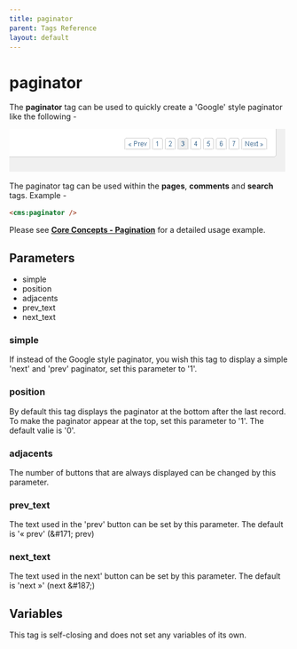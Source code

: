 ```yaml
---
title: paginator
parent: Tags Reference
layout: default
---
```


# paginator

The **paginator** tag can be used to quickly create a 'Google' style paginator like the following -

![](../assets/img/contents/paginator.png)

The paginator tag can be used within the **pages**, **comments** and **search** tags. Example -

```html
<cms:paginator />
```

Please see [**Core Concepts - Pagination**](../concepts/pagination.html) for a detailed usage example.

## Parameters

* simple
* position
* adjacents
* prev_text
* next_text

### simple

If instead of the Google style paginator, you wish this tag to display a simple 'next' and 'prev' paginator, set this parameter to '1'.

### position

By default this tag displays the paginator at the bottom after the last record. To make the paginator appear at the top, set this parameter to '1'. The default valie is '0'.

### adjacents

The number of buttons that are always displayed can be changed by this parameter.

### prev_text

The text used in the 'prev' button can be set by this parameter. The default is '« prev' (&amp;#171; prev)

### next_text

The text used in the next' button can be set by this parameter. The default is 'next »' (next &amp;#187;)

## Variables

This tag is self-closing and does not set any variables of its own.
